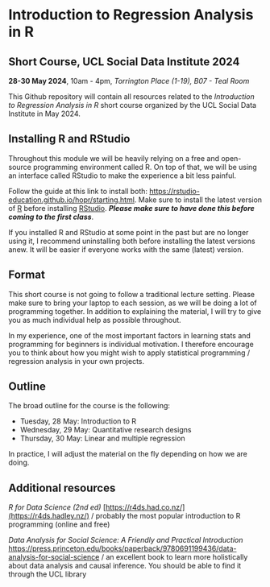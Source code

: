 # Introduction to Regression Analysis in R
## Short Course, UCL Social Data Institute 2024
**28-30 May 2024**, 10am - 4pm, _Torrington Place (1-19), B07 - Teal Room_

This Github repository will contain all resources related to the _Introduction to Regression Analysis in R_ short course organized by the UCL Social Data Institute in May 2024.

## Installing R and RStudio

Throughout this module we will be heavily relying on a free and open-source programming environment called R. On top of that, we will be using an interface called RStudio to make the experience a bit less painful.

Follow the guide at this link to install both: https://rstudio-education.github.io/hopr/starting.html. Make sure to install the latest version of [R](https://cran.r-project.org/) before installing [RStudio](https://posit.co/download/rstudio-desktop/). ***Please make sure to have done this before coming to the first class***.

If you installed R and RStudio at some point in the past but are no longer using it, I recommend uninstalling both before installing the latest versions anew. It will be easier if everyone works with the same (latest) version.

## Format

This short course is not going to follow a traditional lecture setting. Please make sure to bring your laptop to each session, as we will be doing a lot of programming together. In addition to explaining the material, I will try to give you as much individual help as possible throughout.

In my experience, one of the most important factors in learning stats and programming for beginners is individual motivation. I therefore encourage you to think about how you might wish to apply statistical programming / regression analysis in your own projects.

## Outline

The broad outline for the course is the following:

- Tuesday, 28 May: Introduction to R
- Wednesday, 29 May: Quantitative research designs
- Thursday, 30 May: Linear and multiple regression

In practice, I will adjust the material on the fly depending on how we are doing.

## Additional resources

_R for Data Science (2nd ed)_ [https://r4ds.had.co.nz/](https://r4ds.hadley.nz/) / probably the most popular introduction to R programming (online and free)

_Data Analysis for Social Science: A Friendly and Practical Introduction_ https://press.princeton.edu/books/paperback/9780691199436/data-analysis-for-social-science / an excellent book to learn more holistically about data analysis and causal inference. You should be able to find it through the UCL library


